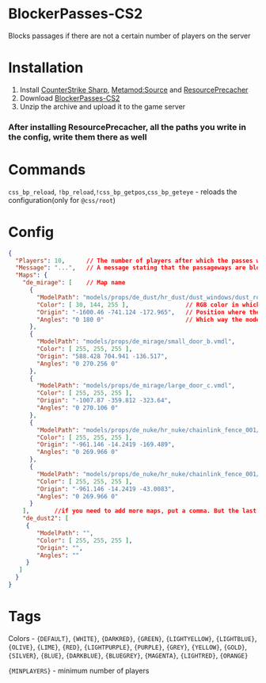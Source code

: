 # BlockerPasses-CS2
Blocks passages if there are not a certain number of players on the server

# Installation
1. Install [CounterStrike Sharp](https://github.com/roflmuffin/CounterStrikeSharp), [Metamod:Source](https://www.sourcemm.net/downloads.php/?branch=master) and [ResourcePrecacher](https://github.com/Pisex/ResourcePrecacher/releases/tag/1.0f)
3. Download [BlockerPasses-CS2](https://github.com/patthsone/BlockerPasses-CS2/releases/tag/0.0.1)
4. Unzip the archive and upload it to the game server

### After installing ResourcePrecacher, all the paths you write in the config, write them there as well

# Commands
`css_bp_reload`, `!bp_reload`,`!css_bp_getpos`,`css_bp_geteye` - reloads the configuration(only for `@css/root`)

# Config

```json
{
  "Players": 10,      // The number of players after which the passes will open
  "Message": "...",   // A message stating that the passageways are blocked (all the tags are at the bottom)
  "Maps": {
    "de_mirage": [    // Map name
      {
        "ModelPath": "models/props/de_dust/hr_dust/dust_windows/dust_rollupdoor_96x128_surface_lod.vmdl", // Path to the model
        "Color": [ 30, 144, 255 ],                // RGB color in which the model will be colored
        "Origin": "-1600.46 -741.124 -172.965",   // Position where the model will be placed
        "Angles": "0 180 0"                       // Which way the model will be turned
      },
      {
        "ModelPath": "models/props/de_mirage/small_door_b.vmdl",
        "Color": [ 255, 255, 255 ],
        "Origin": "588.428 704.941 -136.517",
        "Angles": "0 270.256 0"
      },
      {
        "ModelPath": "models/props/de_mirage/large_door_c.vmdl",
        "Color": [ 255, 255, 255 ],
        "Origin": "-1007.87 -359.812 -323.64",
        "Angles": "0 270.106 0"
      },
      {
        "ModelPath": "models/props/de_nuke/hr_nuke/chainlink_fence_001/chainlink_fence_001_256_capped.vmdl",
        "Color": [ 255, 255, 255 ],
        "Origin": "-961.146 -14.2419 -169.489",
        "Angles": "0 269.966 0"
      },
      {
        "ModelPath": "models/props/de_nuke/hr_nuke/chainlink_fence_001/chainlink_fence_001_256_capped.vmdl",
        "Color": [ 255, 255, 255 ],
        "Origin": "-961.146 -14.2419 -43.0083",
        "Angles": "0 269.966 0"
      }            
    ],       //if you need to add more maps, put a comma. But the last map doesn't need one! (example)
    "de_dust2": [
     {
        "ModelPath": "",
        "Color": [ 255, 255, 255 ],
        "Origin": "",
        "Angles": ""
     }
   ]
  }
}
```

# Tags
Colors - `{DEFAULT}`, `{WHITE}`, `{DARKRED}`, `{GREEN}`, `{LIGHTYELLOW}`, `{LIGHTBLUE}`, `{OLIVE}`, `{LIME}`, `{RED}`, `{LIGHTPURPLE}`, `{PURPLE}`, `{GREY}`, `{YELLOW}`, `{GOLD}`, `{SILVER}`, `{BLUE}`, `{DARKBLUE}`, `{BLUEGREY}`, `{MAGENTA}`, `{LIGHTRED}`, `{ORANGE}`

`{MINPLAYERS}` - minimum number of players
